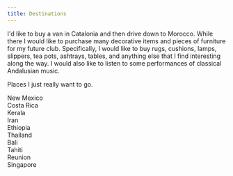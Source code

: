 ```yaml
---
title: Destinations
---
```


I'd like to buy a van in Catalonia and then drive down to Morocco.  While there I would like to purchase many decorative items and pieces of furniture for my future club.  Specifically, I would like to buy rugs, cushions, lamps, slippers, tea pots, ashtrays, tables, and anything else that I find interesting along the way.  I would also like to listen to some performances of classical Andalusian music.


Places I just really want to go.

New Mexico  
Costa Rica  
Kerala  
Iran  
Ethiopia  
Thailand  
Bali  
Tahiti  
Reunion  
Singapore  
